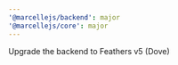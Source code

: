 ```yaml
---
'@marcellejs/backend': major
'@marcellejs/core': major
---
```


Upgrade the backend to Feathers v5 (Dove)
